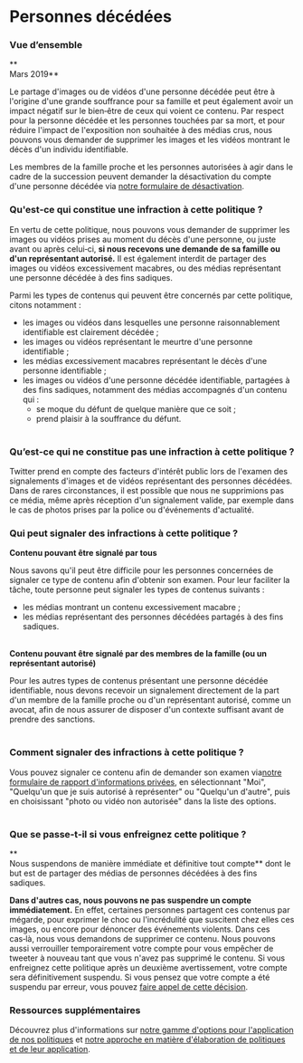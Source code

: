 Personnes décédées
==================

### Vue d’ensemble

**  
Mars 2019**

Le partage d'images ou de vidéos d'une personne décédée peut être à l'origine d'une grande souffrance pour sa famille et peut également avoir un impact négatif sur le bien‑être de ceux qui voient ce contenu. Par respect pour la personne décédée et les personnes touchées par sa mort, et pour réduire l'impact de l'exposition non souhaitée à des médias crus, nous pouvons vous demander de supprimer les images et les vidéos montrant le décès d'un individu identifiable.   

Les membres de la famille proche et les personnes autorisées à agir dans le cadre de la succession peuvent demander la désactivation du compte d'une personne décédée via [notre formulaire de désactivation](https://help.twitter.com/forms/account-access/deactivate-or-close-account/deactivate-account-for-deceased).

### Qu'est‑ce qui constitue une infraction à cette politique ?

En vertu de cette politique, nous pouvons vous demander de supprimer les images ou vidéos prises au moment du décès d'une personne, ou juste avant ou après celui‑ci, **si nous recevons une demande de sa famille ou d'un représentant autorisé.** Il est également interdit de partager des images ou vidéos excessivement macabres, ou des médias représentant une personne décédée à des fins sadiques. 

Parmi les types de contenus qui peuvent être concernés par cette politique, citons notamment :  

* les images ou vidéos dans lesquelles une personne raisonnablement identifiable est clairement décédée ; 
* les images ou vidéos représentant le meurtre d'une personne identifiable ;
* les médias excessivement macabres représentant le décès d'une personne identifiable ;
* les images ou vidéos d'une personne décédée identifiable, partagées à des fins sadiques, notamment des médias accompagnés d'un contenu qui :
    * se moque du défunt de quelque manière que ce soit ;
    * prend plaisir à la souffrance du défunt.  
         

### Qu’est‑ce qui ne constitue pas une infraction à cette politique ?

Twitter prend en compte des facteurs d'intérêt public lors de l'examen des signalements d'images et de vidéos représentant des personnes décédées. Dans de rares circonstances, il est possible que nous ne supprimions pas ce média, même après réception d'un signalement valide, par exemple dans le cas de photos prises par la police ou d'événements d'actualité.

### Qui peut signaler des infractions à cette politique ?  

**Contenu pouvant être signalé par tous** 

Nous savons qu'il peut être difficile pour les personnes concernées de signaler ce type de contenu afin d'obtenir son examen. Pour leur faciliter la tâche, toute personne peut signaler les types de contenus suivants :

* les médias montrant un contenu excessivement macabre ;
* les médias représentant des personnes décédées partagés à des fins sadiques.   
     

**Contenu pouvant être signalé par des membres de la famille (ou un représentant autorisé)**

Pour les autres types de contenus présentant une personne décédée identifiable, nous devons recevoir un signalement directement de la part d'un membre de la famille proche ou d'un représentant autorisé, comme un avocat, afin de nous assurer de disposer d'un contexte suffisant avant de prendre des sanctions.  
 

### Comment signaler des infractions à cette politique ?  

  
Vous pouvez signaler ce contenu afin de demander son examen via[notre formulaire de rapport d'informations privées](https://help.twitter.com/forms/private_information), en sélectionnant "Moi", "Quelqu'un que je suis autorisé à représenter" ou "Quelqu'un d'autre", puis en choisissant "photo ou vidéo non autorisée" dans la liste des options.  
 

### Que se passe‑t‑il si vous enfreignez cette politique ?  

**  
Nous suspendons de manière immédiate et définitive tout compte** dont le but est de partager des médias de personnes décédées à des fins sadiques. 

**Dans d'autres cas, nous pouvons ne pas suspendre un compte immédiatement.** En effet, certaines personnes partagent ces contenus par mégarde, pour exprimer le choc ou l'incrédulité que suscitent chez elles ces images, ou encore pour dénoncer des événements violents. Dans ces cas‑là, nous vous demandons de supprimer ce contenu. Nous pouvons aussi verrouiller temporairement votre compte pour vous empêcher de tweeter à nouveau tant que vous n'avez pas supprimé le contenu. Si vous enfreignez cette politique après un deuxième avertissement, votre compte sera définitivement suspendu. Si vous pensez que votre compte a été suspendu par erreur, vous pouvez [faire appel de cette décision](https://help.twitter.com/forms/general?subtopic=suspended).  
  

### Ressources supplémentaires  

  
Découvrez plus d'informations sur [notre gamme d'options pour l'application de nos politiques](https://help.twitter.com/rules-and-policies/enforcement-options) et [notre approche en matière d'élaboration de politiques et de leur application](https://help.twitter.com/rules-and-policies/enforcement-philosophy).